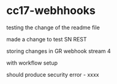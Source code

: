 # cc17-webhhooks

testing the change of the readme file

made a change to test SN REST

storing changes in GR webhook stream 4

with workflow setup

should produce security error - xxxx

